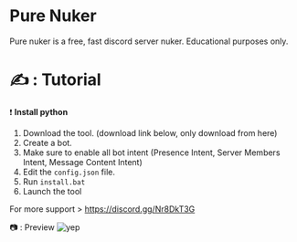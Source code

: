 
# Pure Nuker
Pure nuker is a free, fast discord server nuker.
Educational purposes only.


# ✍ : Tutorial

❗ **Install python**
1. Download the tool. (download link below, only download from here)
2. Create a bot.
3. Make sure to enable all bot intent (Presence Intent, Server Members Intent, Message Content Intent)
4. Edit the `config.json` file.
5. Run `install.bat`
6. Launch the tool

For more support > https://discord.gg/Nr8DkT3G

📷 : Preview
![yep](https://github.com/user-attachments/assets/79e47206-6ac7-4b24-8606-c0eeea1d1000)
